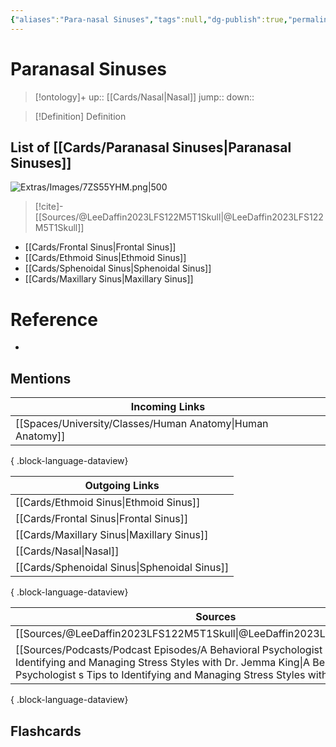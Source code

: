 ```yaml
---
{"aliases":"Para-nasal Sinuses","tags":null,"dg-publish":true,"permalink":"/cards/paranasal-sinuses/","dgPassFrontmatter":true}
---
```


# Paranasal Sinuses

> [!ontology]+
> up:: [[Cards/Nasal\|Nasal]]
> jump:: 
> down:: 

> [!Definition] Definition

## List of [[Cards/Paranasal Sinuses\|Paranasal Sinuses]]

![Extras/Images/7ZS55YHM.png|500](/img/user/Extras/Images/7ZS55YHM.png)

> [!cite]-
> [[Sources/@LeeDaffin2023LFS122M5T1Skull\|@LeeDaffin2023LFS122M5T1Skull]]

- [[Cards/Frontal Sinus\|Frontal Sinus]]
- [[Cards/Ethmoid Sinus\|Ethmoid Sinus]]
- [[Cards/Sphenoidal Sinus\|Sphenoidal Sinus]]
- [[Cards/Maxillary Sinus\|Maxillary Sinus]]

# Reference

- 

## Mentions

| Incoming Links                                                |
| ------------------------------------------------------------- |
| [[Spaces/University/Classes/Human Anatomy\|Human Anatomy]] |

{ .block-language-dataview}

| Outgoing Links                                  |
| ----------------------------------------------- |
| [[Cards/Ethmoid Sinus\|Ethmoid Sinus]]       |
| [[Cards/Frontal Sinus\|Frontal Sinus]]       |
| [[Cards/Maxillary Sinus\|Maxillary Sinus]]   |
| [[Cards/Nasal\|Nasal]]                       |
| [[Cards/Sphenoidal Sinus\|Sphenoidal Sinus]] |

{ .block-language-dataview}

| Sources                                                                                                                                                                                                                                 |
| --------------------------------------------------------------------------------------------------------------------------------------------------------------------------------------------------------------------------------------- |
| [[Sources/@LeeDaffin2023LFS122M5T1Skull\|@LeeDaffin2023LFS122M5T1Skull]]                                                                                                                                                             |
| [[Sources/Podcasts/Podcast Episodes/A Behavioral Psychologist s Tips to Identifying and Managing Stress Styles with Dr. Jemma King\|A Behavioral Psychologist s Tips to Identifying and Managing Stress Styles with Dr. Jemma King]] |

{ .block-language-dataview}

## Flashcards